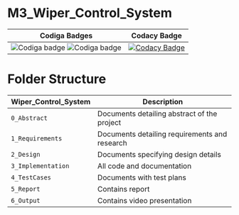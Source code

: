 # M3_Wiper_Control_System

|Codiga Badges|Codacy Badge|
|:--:|:--:|
|![Codiga badge](https://api.codiga.io/project/31951/score/svg) ![Codiga badge](https://api.codiga.io/project/31951/status/svg)|[![Codacy Badge](https://app.codacy.com/project/badge/Grade/873cf49c05354e35a611ed86c21cbde3)](https://www.codacy.com/gh/RohitRk3/M3_Group49/dashboard?utm_source=github.com&amp;utm_medium=referral&amp;utm_content=RohitRk3/M3_Group49&amp;utm_campaign=Badge_Grade)|

# Folder Structure
Wiper_Control_System| Description
-------------------| -----------------------------------------
`0_Abstract`       | Documents detailing abstract of the project
`1_Requirements`   | Documents detailing requirements and research
`2_Design`         | Documents specifying design details
`3_Implementation` | All code and documentation
`4_TestCases`      | Documents with test plans 
`5_Report`         | Contains report
`6_Output`         | Contains video presentation 

